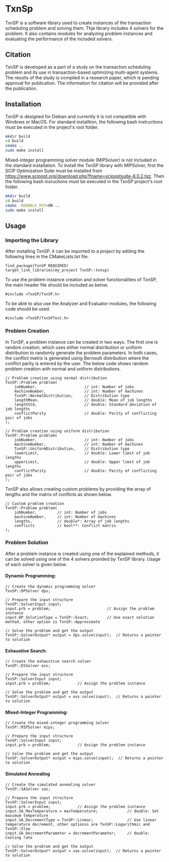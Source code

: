 # TxnSp
TxnSP is a software library used to create instances of the transaction scheduling problem and solving them. Thje library includes 4 solvers for the problem. It also contains modules for analyzing problem instances and evaluating the performance of the included solvers.

## Citation
TxnSP is developed as a part of a study on the transaction scheduling problem and its use in transaction-based optimizing multi-agent systems. The results of the study is compiled in a research paper, which is pending approval for publication. The information for citation will be provided after the publication.

## Installation
TxnSP is designed for Debian and currently it is not compatible with Windows or MacOS. For standard installtion, the following bash instructions must be executed in the project's root folder.

```bash
mkdir build
cd build
cmake ..
sudo make install
```

Mixed-integer programming solver module (MIPSolver) is not included in the standard installation. To install the TxnSP library with MIPSolver, first the SCIP Optimization Suite must be installed from https://www.scipopt.org/download.php?fname=scipoptsuite-8.0.2.tgz. Then the following bash insructions must be executed in the TxnSP project's root folder.


```bash
mkdir build
cd build
cmake -DENABLE_MIP=ON ..
sudo make install
```

## Usage

### Importing the Library
After installing TxnSP, it can be imported to a project by adding the following lines in the CMakeLists.txt file.

```
find_package(TxnSP REQUIRED)
target_link_libraries(my_project TxnSP::txnsp)
```

To use the problem instance creation and solver functionalities of TxnSP, the main header file should be included as below.

```
#include <TxnSP/TxnSP.h>
```

To be able to also use the Analyzer and Evaluator modules, the following code should be used.

```
#include <TxnSP/TxnSPTest.h>
```

### Problem Creation
In TxnSP, a problem instance can be created in two ways. The first one is random creation, which uses either normal distribution or uniform distribution to randomly generate the problem parameters. In both cases, the conflict matrix is generated using Bernoulli distribution where the conflict parity is entered by the user. The below code shows random problem creation with normal and uniform distributions.

```
// Problem creation using normal distribution
TxnSP::Problem problem(
    jobNumber,                     // int: Number of jobs
    machineNumber,                 // int: Number of machines
    TxnSP::NormalDistribution,     // Distribution type
    lengthMean,                    // double: Mean of job lengths
    lengthStd,                     // double: Standard deviation of job lengths
    conflictParity                 // double: Parity of conflicting pair of jobs
);
```

```
// Problem creation using uniform distribution
TxnSP::Problem problem(
    jobNumber,                     // int: Number of jobs
    machineNumber,                 // int: Number of machines
    TxnSP::UniformDistribution,    // Distribution type
    lowerLimit,                    // double: Lower limit of job lengths
    upperLimit,                    // double: Upper limit of job lengths
    conflictParity                 // double: Parity of conflicting pair of jobs
);
```

TxnSP also allows creating custom problems by providing the array of lengths and the matrix of conflicts as shown below.

```
// Custom problem creation
TxnSP::Problem problem(
    jobNumber,         // int: Number of jobs
    machineNumber,     // int: Number of machines
    lengths,           // double*: Array of job lengths
    conflicts          // bool**: Conflict matrix
);
```

### Problem Solution
After a problem instance is created using one of the explained methods, it can be solved using one of the 4 solvers provided by TxnSP library. Usage of each solver is given below.

#### Dynamic Programming:
```
// Create the dynamic programming solver
TxnSP::DPSolver dps;

// Prepare the input structure
TxnSP::SolverInput input;
input.prb = problem;                         // Assign the problem instance
input.DP_SolutionType = TxnSP::Exact;        // Use exact solution method, other option is TxnSP::Approximate

// Solve the problem and get the output
TxnSP::SolverOutput* output = dps.solve(input);  // Returns a pointer to solution
```

#### Exhaustive Search:
```
// Create the exhaustive search solver
TxnSP::ESSolver ess;

// Prepare the input structure
TxnSP::SolverInput input;
input.prb = problem;            // Assign the problem instance

// Solve the problem and get the output
TxnSP::SolverOutput* output = ess.solve(input);  // Returns a pointer to solution
```


#### Mixed-Integer Programming:
```
// Create the mixed-integer programming solver
TxnSP::MIPSolver mips;

// Prepare the input structure
TxnSP::SolverInput input;
input.prb = problem;            // Assign the problem instance

// Solve the problem and get the output
TxnSP::SolverOutput* output = mips.solve(input);  // Returns a pointer to solution
```

#### Simulated Annealing
```
// Create the simulated annealing solver
TxnSP::SASolver sas;

// Prepare the input structure
TxnSP::SolverInput input;
input.prb = problem;            // Assign the problem instance
input.SA_MaxTemperature = maxTemperature;             // double: Set maximum temperature
input.SA_DecrementType = TxnSP::Linear;               // Use linear temperature decrement, other optionss are TxnSP::Logarithmic and TxnSP::Slow
input.SA_DecrementParameter = decrementParameter;     // double: Cooling rate

// Solve the problem and get the output
TxnSP::SolverOutput* output = sas.solve(input);  // Returns a pointer to solution
```
